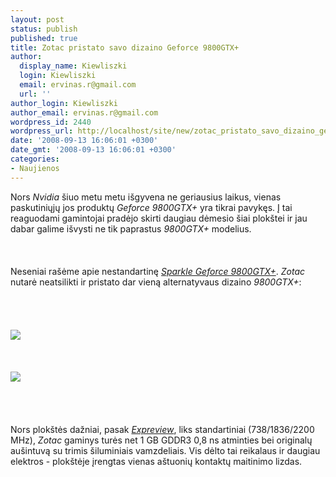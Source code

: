 ```yaml
---
layout: post
status: publish
published: true
title: Zotac pristato savo dizaino Geforce 9800GTX+
author:
  display_name: Kiewliszki
  login: Kiewliszki
  email: ervinas.r@gmail.com
  url: ''
author_login: Kiewliszki
author_email: ervinas.r@gmail.com
wordpress_id: 2440
wordpress_url: http://localhost/site/new/zotac_pristato_savo_dizaino_geforce_9800gtx/
date: '2008-09-13 16:06:01 +0300'
date_gmt: '2008-09-13 16:06:01 +0300'
categories:
- Naujienos
---
```

<p>Nors <i>Nvidia</i> šiuo metu metu išgyvena ne geriausius laikus, vienas paskutiniųjų jos produktų <i>Geforce 9800GTX+</i> yra tikrai pavykęs. Į tai reaguodami gamintojai pradėjo skirti daugiau dėmesio šiai plokštei ir jau dabar galime išvysti ne tik paprastus <i>9800GTX+</i> modelius.<br />
<br><br />
<br>Neseniai rašėme apie nestandartinę <a class="ns" href="http://www.technews.lt/index.php?id=Kas&amp;Id=2346"><i>Sparkle Geforce 9800GTX+</i></a>. <i>Zotac</i> nutarė neatsilikti ir pristato dar vieną alternatyvaus dizaino <i>9800GTX+</i>:<br />
<br><br />
<br><br><img src="http://www.technews.lt/upl/Failai/zotac_01.jpg"><br><br />
<br><br><img src="http://www.technews.lt/upl/Failai/zotac_02.jpg"><br><br />
<br><br />
<br>Nors plokštės dažniai, pasak <a class="ns" href="http://www.expreview.com/news/hard/2008-09-11/1221123140d10004.html"><i>Expreview</i></a>, liks standartiniai (738/1836/2200 MHz), <i>Zotac</i> gaminys turės net 1 GB GDDR3 0,8 ns atminties bei originalų aušintuvą su trimis šiluminiais vamzdeliais. Vis dėlto tai reikalaus ir daugiau elektros - plokštėje įrengtas vienas aštuonių kontaktų maitinimo lizdas.<br />
<br><br />
<br><br />
<br>  </p>
